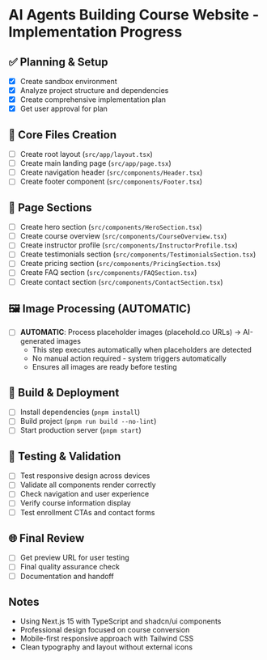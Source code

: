 # AI Agents Building Course Website - Implementation Progress

## ✅ Planning & Setup
- [x] Create sandbox environment
- [x] Analyze project structure and dependencies
- [x] Create comprehensive implementation plan
- [x] Get user approval for plan

## 📁 Core Files Creation
- [ ] Create root layout (`src/app/layout.tsx`)
- [ ] Create main landing page (`src/app/page.tsx`)
- [ ] Create navigation header (`src/components/Header.tsx`)
- [ ] Create footer component (`src/components/Footer.tsx`)

## 🎯 Page Sections
- [ ] Create hero section (`src/components/HeroSection.tsx`)
- [ ] Create course overview (`src/components/CourseOverview.tsx`)
- [ ] Create instructor profile (`src/components/InstructorProfile.tsx`)
- [ ] Create testimonials section (`src/components/TestimonialsSection.tsx`)
- [ ] Create pricing section (`src/components/PricingSection.tsx`)
- [ ] Create FAQ section (`src/components/FAQSection.tsx`)
- [ ] Create contact section (`src/components/ContactSection.tsx`)

## 🖼️ Image Processing (AUTOMATIC)
- [ ] **AUTOMATIC**: Process placeholder images (placehold.co URLs) → AI-generated images
  - This step executes automatically when placeholders are detected
  - No manual action required - system triggers automatically
  - Ensures all images are ready before testing

## 🔧 Build & Deployment
- [ ] Install dependencies (`pnpm install`)
- [ ] Build project (`pnpm run build --no-lint`)
- [ ] Start production server (`pnpm start`)

## 🧪 Testing & Validation
- [ ] Test responsive design across devices
- [ ] Validate all components render correctly
- [ ] Check navigation and user experience
- [ ] Verify course information display
- [ ] Test enrollment CTAs and contact forms

## 🌐 Final Review
- [ ] Get preview URL for user testing
- [ ] Final quality assurance check
- [ ] Documentation and handoff

## Notes
- Using Next.js 15 with TypeScript and shadcn/ui components
- Professional design focused on course conversion
- Mobile-first responsive approach with Tailwind CSS
- Clean typography and layout without external icons